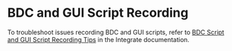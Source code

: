 # BDC and GUI Script Recording

To troubleshoot issues recording BDC and GUI scripts, refer to [BDC
Script and GUI Script Recording
Tips](../../../Platform/Integrate/Use_Cases/BDCScriptGUIScriptRecTips.htm)
in the Integrate documentation.

